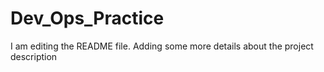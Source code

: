 # Dev_Ops_Practice

I am editing the README file. Adding some more details about the project
description
